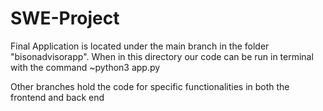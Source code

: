 # SWE-Project

Final Application is located under the main branch in the folder "bisonadvisorapp". When in this directory our code can be run in terminal with the command ~python3 app.py

Other branches hold the code for specific functionalities in both the frontend and back end 
